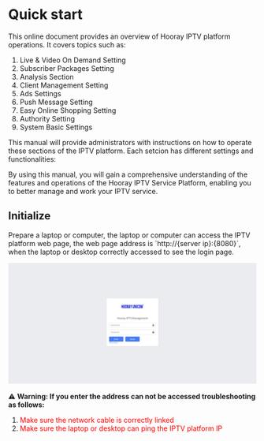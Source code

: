  # Quick start

<p> This online document provides an overview of Hooray IPTV platform operations. It covers topics such as: </p>

1. Live & Video On Demand Setting
2. Subscriber Packages Setting
3. Analysis Section
4. Client Management Setting
5. Ads Settings
6. Push Message Setting
7. Easy Online Shopping Setting 
8. Authority Setting
9. System Basic Settings

<p> This manual will provide administrators with instructions on how to operate these sections of the IPTV platform. Each setcion has different settings and functionalities: </p>

<p> By using this manual, you will gain a comprehensive understanding of the features and operations of the Hooray IPTV Service Platform, enabling you to better manage and work your IPTV service. </p>


## Initialize

<p> Prepare a laptop or computer, the laptop or computer can access the IPTV platform web page, the web page address is `http://{server ip}:{8080}`, when the laptop or desktop correctly accessed to see the login page. </p>

![Login Page](_images/1.png)

:warning: **Warning: If you enter the address can not be accessed troubleshooting as follows:**

1. <font color="red"> Make sure the network cable is correctly linked </font>
2. <font color="red"> Make sure the laptop or desktop can ping the IPTV platform IP </font>

